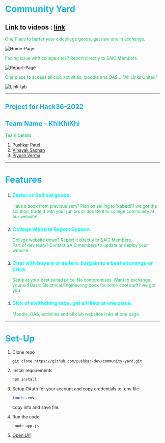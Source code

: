 # <span style="color:#1cb5ed;">Community Yard</span>
## Link to videos : [link](https://drive.google.com/drive/folders/1ZkOfqntuFXJlLLcz8UrneaQs1YJoqqwQ?usp=sharing)
<span style="color:#14c759;">One Place to barter your oldcollege goods, get new one in exchange.</span>

![Home-Page](https://user-images.githubusercontent.com/79042628/155893010-f0ffea8f-5469-460e-94d7-8c5a7031d028.png)

<span style="color:#14c759;">Facing issue with college sites? Report directly to SAIC Members.</span>

![Report-Page](https://user-images.githubusercontent.com/79042628/155893037-7786a2a1-6859-4239-b5ba-1fef0678b620.png)

<span style="color:#14c759;">One place to access all club activities, moodle and OAS... "All Links United"</span>

![Link-tab](https://user-images.githubusercontent.com/79042628/155893052-2bd2e341-8177-476f-9bdf-fd9ed6634a0f.png) </span>
<br>

<hr>

## <span style="color:#1cb5ed;">Project for Hack36-2022</span>

<h2 style="color:#1cb5ed;">Team Name - KhiKhiKhi</h2>

<span style="color:#14c759;">Team Details</span>

1. [Pushkar Patel](https://github.com/pushkar-dev)
2. [Vinayak Sachan](https://github.com/metavinayak)
3. [Piyush Verma](https://github.com/Pepinni)

<hr>

# <span style="color:#1cb5ed;">Features</span>

1. <h3 style="color:cyan;">Barter or Sell old goods.</h3>
    <span style="color:#14c759;">Have a book from previous sem? Plan on selling to 'kabadi'? we got the solution, trade it with your juniors or donate it to college community at our website!</span>
2. <h3 style="color:cyan;">College Website Report System.</h3>
    <span style="color:#14c759;">College website down? Report it directly to SAIC Members.<br>Part of dev team? Contact SAIC members to update or deploy your website.</span>
3. <h3 style="color:cyan;">Chat with buyers or sellers, bargain  to a best exchange or   price.</h3>
    <span style="color:#14c759;">Settle at your best suited price, No compromises. Want to exchange your old Basic Elelctrical Engineering book for some cool stuff? we got you</span>
4. <h3 style="color:cyan;">Sick of swithching tabs, get all links at one place.</h3>
    <span style="color:#14c759;">Moodle, OAS, activities and all club websites links at one page.</span>
<hr>

# <span style="color:#1cb5ed;">Set-Up</span>

1. Clone repo
   ```sh
   git clone https://github.com/pushkar-dev/community-yard.git
   ```
2. Install requirements
   ```sh
   npm install
   ```

3. Setup OAuth for your account and copy credentials to .env file
    ```sh
    touch .env
    ```
    copy info and save file.
4. Run the code.
   ```sh
    node app.js
   ```
5. [Open Url](http://localhost:8080/)
